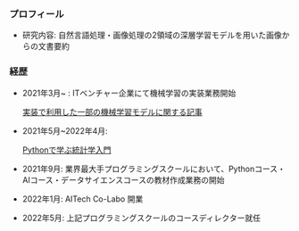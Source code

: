 ### プロフィール

- 研究内容: 自然言語処理・画像処理の2領域の深層学習モデルを用いた画像からの文書要約
  

### 経歴
- 2021年3月~ : ITベンチャー企業にて機械学習の実装業務開始

  [実装で利用した一部の機械学習モデルに関する記事](https://qiita.com/sora-otsuka/items/83ea976236a82f6c6645)

- 2021年5月~2022年4月: 

  [Pythonで学ぶ統計学入門](https://math-coding.connpass.com/event/208344/)

- 2021年9月: 業界最大手プログラミングスクールにおいて、Pythonコース・AIコース・データサイエンスコースの教材作成業務の開始

- 2022年1月: AITech Co-Labo 開業

- 2022年5月: 上記プログラミングスクールのコースディレクター就任

<!---
sora-1026/sora-1026 is a ✨ special ✨ repository because its `README.md` (this file) appears on your GitHub profile.
You can click the Preview link to take a look at your changes.
--->
